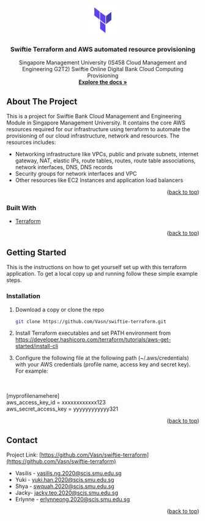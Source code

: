 <div id="top"></div>
<!-- PROJECT LOGO -->
<br />
<div align="center">
  <a href="https://github.com/github_username/repo_name">
    <img src="images/terralogo.png" alt="Logo" width="80" height="80">
  </a>

<h3 align="center">Swiftie Terraform and AWS automated resource provisioning</h3>

  <p align="center">
    Singapore Management University (IS458 Cloud Management and Engineering
G2T2) Swiftie Online Digital Bank Cloud Computing Provisioning
    <br />
    <a href="https://github.com/Vasn/swiftie-terraform"><strong>Explore the docs »</strong></a>
  </p>
</div>



<!-- ABOUT THE PROJECT -->
## About The Project

This is a project for Swiftie Bank Cloud Management and Engineering Module in Singapore Management University. It contains the core AWS resources required for our infrastructure using terraform to automate the provisioning of our cloud infrastructure, network and resources. The resources includes:
* Networking infrastructure like VPCs, public and private subnets, internet gateway, NAT, elastic IPs, route tables, routes, route table associations, network interfaces, DNS, DNS records
* Security groups for network interfaces and VPC
* Other resources like EC2 Instances and application load balancers


<p align="right">(<a href="#top">back to top</a>)</p>



### Built With

* [Terraform](https://www.terraform.io/)

<p align="right">(<a href="#top">back to top</a>)</p>



<!-- GETTING STARTED -->
## Getting Started
This is the instructions on how to get yourself set up with this terraform application.
To get a local copy up and running follow these simple example steps.

### Installation

1. Download a copy or clone the repo
   ```sh
   git clone https://github.com/Vasn/swiftie-terraform.git
   ```
   
2. Install Terraform executables and set PATH environment from https://developer.hashicorp.com/terraform/tutorials/aws-get-started/install-cli
3. Configure the following file at the following path (~/.aws/credentials) with your AWS credentials (profile name, access key and secret key). For example:
<br />
<br />
[myprofilenamehere] <br />
aws_access_key_id = xxxxxxxxxxxx123 <br />
aws_secret_access_key = yyyyyyyyyyyy321 <br />


<p align="right">(<a href="#top">back to top</a>)</p>


<!-- CONTACT -->
## Contact

Project Link: [https://github.com/Vasn/swiftie-terraform](https://github.com/Vasn/swiftie-terraform)

* Vasilis - vasilis.ng.2020@scis.smu.edu.sg
* Yuki - yuki.han.2020@scis.smu.edu.sg
* Shya - swquah.2020@scis.smu.edu.sg
* Jacky- jacky.teo.2020@scis.smu.edu.sg
* Erlynne - erlynneong.2020@scis.smu.edu.sg

<p align="right">(<a href="#top">back to top</a>)</p>



<!-- MARKDOWN LINKS & IMAGES -->
<!-- https://www.markdownguide.org/basic-syntax/#reference-style-links -->
[contributors-shield]: https://img.shields.io/github/contributors/github_username/repo_name.svg?style=for-the-badge
[contributors-url]: https://github.com/github_username/repo_name/graphs/contributors
[forks-shield]: https://img.shields.io/github/forks/github_username/repo_name.svg?style=for-the-badge
[forks-url]: https://github.com/github_username/repo_name/network/members
[stars-shield]: https://img.shields.io/github/stars/github_username/repo_name.svg?style=for-the-badge
[stars-url]: https://github.com/github_username/repo_name/stargazers
[issues-shield]: https://img.shields.io/github/issues/github_username/repo_name.svg?style=for-the-badge
[issues-url]: https://github.com/github_username/repo_name/issues
[license-shield]: https://img.shields.io/github/license/github_username/repo_name.svg?style=for-the-badge
[license-url]: https://github.com/github_username/repo_name/blob/master/LICENSE.txt
[linkedin-shield]: https://img.shields.io/badge/-LinkedIn-black.svg?style=for-the-badge&logo=linkedin&colorB=555
[linkedin-url]: https://linkedin.com/in/linkedin_username
[product-screenshot]: images/screenshot.png
